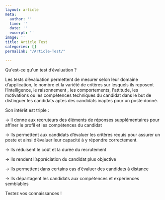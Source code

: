```yaml
---
layout: article
meta:
  author: ''
  time: ''
  date: ''
  excerpt: ''
image: ''
title: Article Test
categories: []
permalink: "/Article-Test/"

---
```

Qu'est-ce qu'un test d’évaluation ?

Les tests d’évaluation permettent de mesurer selon leur domaine d’application, le nombre et la variété de critères sur lesquels ils reposent l’intelligence, le raisonnement , les comportements, l'attitude, les motivations ou les compétences techniques du candidat dans le but de distinguer les candidats aptes des candidats inaptes pour un poste donné.

Son intérêt est triple :

→ Il donne aux recruteurs des éléments de réponses supplémentaires pour affiner le profil et les compétences du candidat

→ Ils permettent aux candidats d’évaluer les critères requis pour assurer un poste et ainsi d’évaluer leur capacité à y répondre correctement.

→ Ils réduisent le coût et la durée du recrutement

→ Ils rendent l’appréciation du candidat plus objective

→ Ils permettent dans certains cas d’évaluer des candidats à distance

→ Ils départagent les candidats aux compétences et expériences semblables

Testez vos connaissances ! 

<div data-tf-widget="AfFGxTkt" style="width:100%;height:400px;color:#FFFFFF;"></div><script src="//embed.typeform.com/next/embed.js"></script>